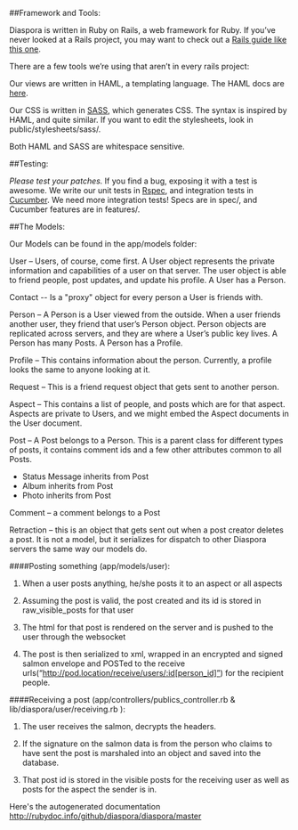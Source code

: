 ##Framework and Tools:

Diaspora is written in Ruby on Rails, a web framework for Ruby.  If you’ve never looked at a Rails project, you may want to check out a [Rails guide like this one](http://guides.rubyonrails.org/getting_started.html).

There are a few tools we’re using that aren’t in every rails project: 

Our views are written in HAML, a templating language.  The HAML docs are [here](http://haml-lang.com/docs.html).

Our CSS is written in [SASS](http://sass-lang.com/docs.html), which generates CSS.  The syntax is inspired by HAML, and quite similar.  If you want to edit the stylesheets, look in public/stylesheets/sass/.

Both HAML and SASS are whitespace sensitive.

##Testing:

*Please test your patches.*  If you find a bug, exposing it with a test is awesome.  We write our unit tests in [Rspec](http://blog.davidchelimsky.net/2007/05/14/an-introduction-to-rspec-part-i/), and integration tests in [Cucumber](http://rubylearning.com/blog/2010/10/05/outside-in-development/).  We need more integration tests!  Specs are in spec/, and Cucumber features are in features/.

##The Models:

Our Models can be found in the app/models folder:

User – Users, of course, come first.   A User object represents the private information and capabilities of a user on that server.  The user object is able to friend people, post updates, and update his profile.  A User has a Person.

Contact -- Is a "proxy" object for every person a User is friends with.

Person – A Person is a User viewed from the outside.  When a user friends another user, they friend that user’s Person object.  Person objects are replicated across servers, and they are where a User’s public key lives.  A Person has many Posts.  A Person has a Profile.

Profile – This contains information about the person. Currently, a profile looks the same to anyone looking at it.

Request – This is a friend request object that gets sent to another person.

Aspect – This contains a list of people, and posts which are for that aspect.  Aspects are private to Users, and we might embed the Aspect documents in the User document.

Post – A Post belongs to a Person.  This is a parent class for different types of posts, it contains comment ids and a few other attributes common to all Posts.

- Status Message inherits from Post
- Album inherits from Post
- Photo inherits from Post

Comment – a comment belongs to a Post

Retraction – this is an object that gets sent out when a post creator deletes a post.  It is not a model, but it serializes for dispatch to other Diaspora servers the same way our models do.


####Posting something (app/models/user):

1) When a user posts anything, he/she posts it to an aspect or all aspects

2) Assuming the post is valid, the post created and its id is stored in raw_visible_posts for that user

3) The html for that post is rendered on the server and is pushed to the user through the websocket

4) The post is then serialized to xml, wrapped in an encrypted and signed salmon envelope and POSTed to the receive urls(“http://pod.location/receive/users/:id[person_id]”) for the recipient people.
  
####Receiving a post (app/controllers/publics_controller.rb & lib/diaspora/user/receiving.rb ):

1) The user receives the salmon, decrypts the headers.

2) If the signature on the salmon data is from the person who claims to have sent the post is marshaled into an object and saved into the database.

3) That post id is stored in the visible posts for the receiving user as well as posts for the aspect the sender is in.


Here's the autogenerated documentation  http://rubydoc.info/github/diaspora/diaspora/master
